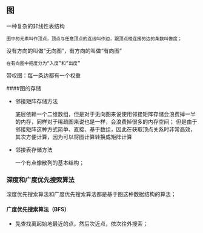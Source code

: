 ## 图

一种复杂的非线性表结构

    图中的元素叫作顶点，顶点与任意顶点的连线叫作边，跟顶点相连接的边的条数叫做度；

没有方向的叫做“无向图”，有方向的叫做“有向图”

    在有向图中把度分为“入度”和“出度”
    
带权图：每一条边都有一个权重

####图的存储

- 邻接矩阵存储方法

    底层依赖一个二维数组，但是对于无向图来说使用邻接矩阵存储会浪费掉一半的内存，同样对于稀疏图来说也是一样，会浪费掉很多的内存空间；
    但是由于邻接矩阵这种方式简单、直接、基于数组，因此在获取顶点关系时非常高效，其次方便计算，因为可以将图计算转换成矩阵计算
- 邻接表存储方法

    一个有点像散列的基本结构；
        
### 深度和广度优先搜索算法

深度优先搜索算法和广度优先搜索算法都是基于图这种数据结构的算法；

#### 广度优先搜索算法（BFS）

- 先查找离起始地最近的点，然后次近点，依次往外搜索；




















